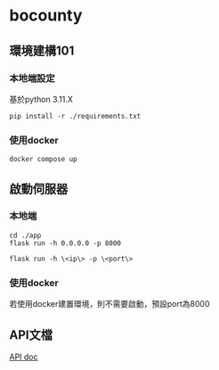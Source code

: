 # bocounty

## 環境建構101

### 本地端設定

基於python 3.11.X

```shell
pip install -r ./requirements.txt
```

### 使用docker

```shell
docker compose up
```

## 啟動伺服器

### 本地端

```shell
cd ./app
flask run -h 0.0.0.0 -p 8000
```

```shell
flask run -h \<ip\> -p \<port\>
```

### 使用docker

若使用docker建置環境，則不需要啟動，預設port為8000

## API文檔

[API doc](./api_doc)

